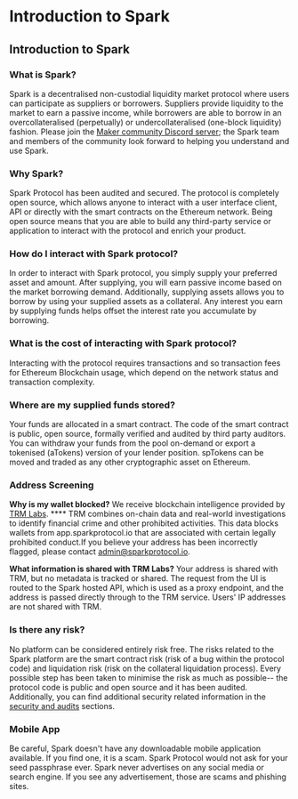 # Introduction to Spark

## Introduction to Spark

### What is Spark?

Spark is a decentralised non-custodial liquidity market protocol where users can participate as suppliers or borrowers. Suppliers provide liquidity to the market to earn a passive income, while borrowers are able to borrow in an overcollateralised (perpetually) or undercollateralised (one-block liquidity) fashion. Please join the [Maker community Discord server](https://discord.gg/sqDWzqvdUc); the Spark team and members of the community look forward to helping you understand and use Spark.

### Why Spark?

Spark Protocol has been audited and secured. The protocol is completely open source, which allows anyone to interact with a user interface client, API or directly with the smart contracts on the Ethereum network. Being open source means that you are able to build any third-party service or application to interact with the protocol and enrich your product.

### How do I interact with Spark protocol?

In order to interact with Spark protocol, you simply supply your preferred asset and amount. After supplying, you will earn passive income based on the market borrowing demand. Additionally, supplying assets allows you to borrow by using your supplied assets as a collateral. Any interest you earn by supplying funds helps offset the interest rate you accumulate by borrowing.

### What is the cost of interacting with Spark protocol?

Interacting with the protocol requires transactions and so transaction fees for Ethereum Blockchain usage, which depend on the network status and transaction complexity.

### Where are my supplied funds stored?

Your funds are allocated in a smart contract. The code of the smart contract is public, open source, formally verified and audited by third party auditors. You can withdraw your funds from the pool on-demand or export a tokenised (aTokens) version of your lender position. spTokens can be moved and traded as any other cryptographic asset on Ethereum.

### Address Screening

**Why is my wallet blocked?**
We receive blockchain intelligence provided by [TRM Labs](https://www.trmlabs.com/). **** TRM combines on-chain data and real-world investigations to identify financial crime and other prohibited activities. This data blocks wallets from app.sparkprotocol.io that are associated with certain legally prohibited conduct.If you believe your address has been incorrectly flagged, please contact [admin@sparkprotocol.io](mailto:admin@sparkprotocol.io).

**What information is shared with TRM Labs?**
Your address is shared with TRM, but no metadata is tracked or shared. The request from the UI is routed to the Spark hosted API, which is used as a proxy endpoint, and the address is passed directly through to the TRM service. Users' IP addresses are not shared with TRM.

### Is there any risk?

No platform can be considered entirely risk free. The risks related to the Spark platform are the smart contract risk (risk of a bug within the protocol code) and liquidation risk (risk on the collateral liquidation process). Every possible step has been taken to minimise the risk as much as possible-- the protocol code is public and open source and it has been audited. Additionally, you can find additional security related information in the [security and audits](https://docs.sparkprotocol.io/developers/security-and-audits) sections.

### Mobile App 

Be careful, Spark doesn't have any downloadable mobile application available. If you find one, it is a scam. Spark Protocol would not ask for your seed passphrase ever. Spark never advertises on any social media or search engine. If you see any advertisement, those are scams and phishing sites.
